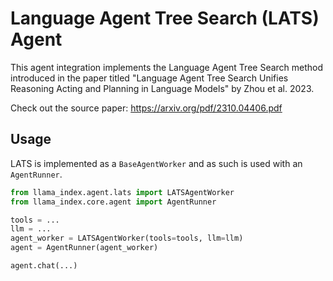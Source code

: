 # Language Agent Tree Search (LATS) Agent

This agent integration implements the Language Agent Tree Search method introduced
in the paper titled "Language Agent Tree Search Unifies Reasoning Acting and Planning in Language Models" by Zhou et al. 2023.

Check out the source paper: https://arxiv.org/pdf/2310.04406.pdf

## Usage

LATS is implemented as a `BaseAgentWorker` and as such is used with an `AgentRunner`.

```python
from llama_index.agent.lats import LATSAgentWorker
from llama_index.core.agent import AgentRunner

tools = ...
llm = ...
agent_worker = LATSAgentWorker(tools=tools, llm=llm)
agent = AgentRunner(agent_worker)

agent.chat(...)
```
